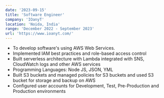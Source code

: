 ```yaml
---
date: '2023-09-15'
title: 'Software Engineer'
company: 'IOanyT'
location: 'Noida, India'
range: 'December 2022 - September 2023'
url: 'https://www.ioanyt.com/'
---
```


- To develop software's using AWS Web Services.
- Implemented IAM best practices and role-based access control
- Built serverless architecture with Lambda integrated with SNS, CloudWatch logs and other AWS services
- Programming Languages: Node JS, JSON, YML
- Built S3 buckets and managed policies for S3 buckets and used S3 bucket for storage and backup on AWS
- Configured user accounts for Development, Test, Pre-Production and Production environments
